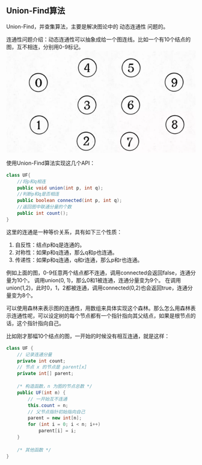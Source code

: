 ## Union-Find算法
Union-Find，并查集算法，主要是解决图论中的 动态连通性 问题的。

连通性问题介绍：动态连通性可以抽象成给一个图连线。比如一个有10个结点的图，互不相连，分别用0-9标记。
<br><img src=img/图.png><br>

使用Union-Find算法实现这几个API：
```java
class UF{
    //将p和q相连
    public void union(int p, int q);
    //判断p和q是否相连
    public boolean connected(int p, int q);
    //返回图中联通分量的个数
    public int count();
}
```
这里的连通是一种等价关系，具有如下三个性质：
1. 自反性：结点p和q是连通的。
2. 对称性：如果p和q连通，那么q和p也连通。
3. 传递性：如果p和q连通，q和r连通，那么p和r也连通。

例如上面的图，0-9任意两个结点都不连通，调用connected会返回false，连通分量为10个。
调用union(0, 1)，那么0和1被连通，连通分量变为9个。
在调用union(1,2)，此时0，1，2都被连通，调用connected(0,2)也会返回true，连通分量变为8个。

可以使用森林来表示图的连通性，用数组来具体实现这个森林。那么怎么用森林表示连通性呢，可以设定树的每个节点都有一个指针指向其父结点，如果是根节点的话，这个指针指向自己。

比如刚才那幅10个结点的图，一开始的时候没有相互连通，就是这样：
```java
class UF {
    // 记录连通分量
    private int count;
    // 节点 x 的节点是 parent[x]
    private int[] parent;

    /* 构造函数，n 为图的节点总数 */
    public UF(int n) {
        // 一开始互不连通
        this.count = n;
        // 父节点指针初始指向自己
        parent = new int[n];
        for (int i = 0; i < n; i++)
            parent[i] = i;
    }

    /* 其他函数 */
}
```